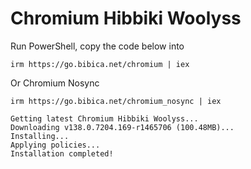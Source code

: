 # Chromium Hibbiki Woolyss

Run PowerShell, copy the code below into

```
irm https://go.bibica.net/chromium | iex
```
Or Chromium Nosync
```
irm https://go.bibica.net/chromium_nosync | iex
```
```
Getting latest Chromium Hibbiki Woolyss...
Downloading v138.0.7204.169-r1465706 (100.48MB)...
Installing...
Applying policies...
Installation completed!
```
